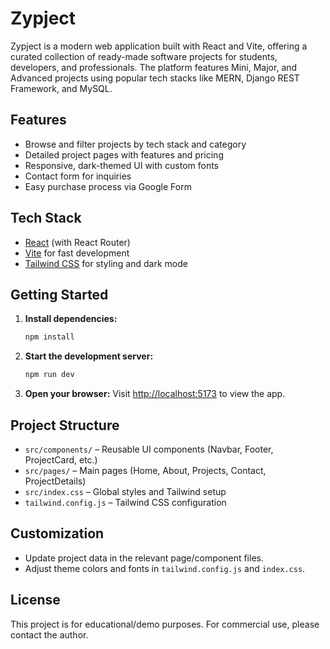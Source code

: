 # Zypject

Zypject is a modern web application built with React and Vite, offering a curated collection of ready-made software projects for students, developers, and professionals. The platform features Mini, Major, and Advanced projects using popular tech stacks like MERN, Django REST Framework, and MySQL.

## Features

- Browse and filter projects by tech stack and category
- Detailed project pages with features and pricing
- Responsive, dark-themed UI with custom fonts
- Contact form for inquiries
- Easy purchase process via Google Form

## Tech Stack

- [React](https://react.dev/) (with React Router)
- [Vite](https://vitejs.dev/) for fast development
- [Tailwind CSS](https://tailwindcss.com/) for styling and dark mode

## Getting Started

1. **Install dependencies:**

   ```sh
   npm install
   ```

2. **Start the development server:**

   ```sh
   npm run dev
   ```

3. **Open your browser:**
   Visit [http://localhost:5173](http://localhost:5173) to view the app.

## Project Structure

- `src/components/` – Reusable UI components (Navbar, Footer, ProjectCard, etc.)
- `src/pages/` – Main pages (Home, About, Projects, Contact, ProjectDetails)
- `src/index.css` – Global styles and Tailwind setup
- `tailwind.config.js` – Tailwind CSS configuration

## Customization

- Update project data in the relevant page/component files.
- Adjust theme colors and fonts in `tailwind.config.js` and `index.css`.

## License

This project is for educational/demo purposes. For commercial use, please contact the author.
